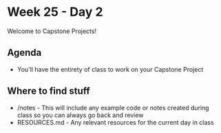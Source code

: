 # Week 25 - Day 2

Welcome to Capstone Projects!

## Agenda

- You'll have the entirety of class to work on your Capstone Project

## Where to find stuff
- /notes - This will include any example code or notes created during class so you can always go back and review
- RESOURCES.md - Any relevant resources for the current day in class

